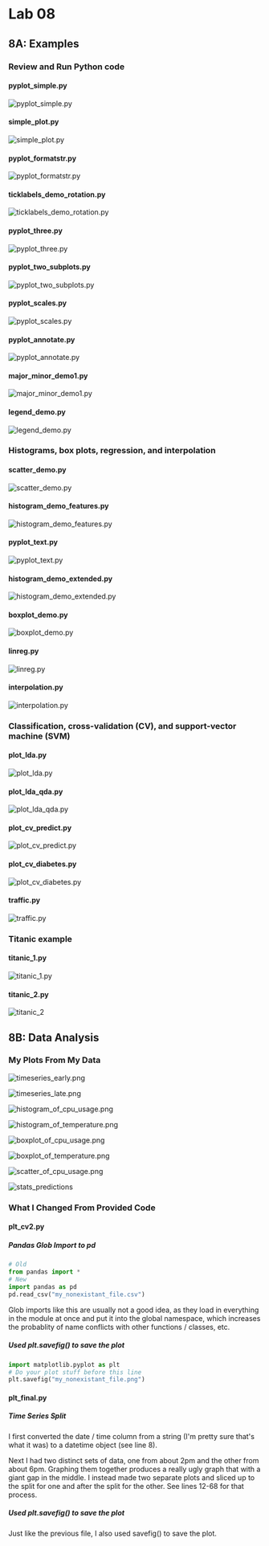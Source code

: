 # Lab 08

## 8A: Examples

### Review and Run Python code

#### pyplot_simple.py

![pyplot_simple.py](./pyplot_simple.png)

#### simple_plot.py

![simple_plot.py](./simple_plot.png)

#### pyplot_formatstr.py

![pyplot_formatstr.py](./pyplot_formatstr.png)

#### ticklabels_demo_rotation.py

![ticklabels_demo_rotation.py](./ticklabels_demo_rotation.png)

#### pyplot_three.py

![pyplot_three.py](./pyplot_three.png)

#### pyplot_two_subplots.py

![pyplot_two_subplots.py](./pyplot_two_subplots.png)

#### pyplot_scales.py

![pyplot_scales.py](./pyplot_scales.png)

#### pyplot_annotate.py

![pyplot_annotate.py](./pyplot_annotate.png)

#### major_minor_demo1.py

![major_minor_demo1.py](./major_minor_demo1.png)

#### legend_demo.py

![legend_demo.py](./legend_demo.png)

### Histograms, box plots, regression, and interpolation

#### scatter_demo.py

![scatter_demo.py](./scatter_demo.png)

#### histogram_demo_features.py

![histogram_demo_features.py](./histogram_demo.png)

#### pyplot_text.py

![pyplot_text.py](./pyplot_text.png)

#### histogram_demo_extended.py

![histogram_demo_extended.py](./histograms.png)

#### boxplot_demo.py

![boxplot_demo.py](./boxplots.png)

#### linreg.py

![linreg.py](./linreg.png)

#### interpolation.py

![interpolation.py](./interpolation.png)

### Classification, cross-validation (CV), and support-vector machine (SVM)

#### plot_lda.py

![plot_lda.py](./plot_lda.png)

#### plot_lda_qda.py

![plot_lda_qda.py](./plot_lda_qda.png)

#### plot_cv_predict.py

![plot_cv_predict.py](./plot_cv_predict.png)

#### plot_cv_diabetes.py

![plot_cv_diabetes.py](./plot_cv_diabetes.png)

#### traffic.py

![traffic.py](./traffic.png)

### Titanic example

#### titanic_1.py

![titanic_1.py](./titanic_1.png)

#### titanic_2.py

![titanic_2](./titanic_2.png)

## 8B: Data Analysis

### My Plots From My Data

![timeseries_early.png](./timeseries_early.png)

![timeseries_late.png](./timeseries_late.png)

![histogram_of_cpu_usage.png](./histogram_of_cpu_usage.png)

![histogram_of_temperature.png](./histogram_of_temperature.png)

![boxplot_of_cpu_usage.png](./boxplot_of_cpu_usage.png)

![boxplot_of_temperature.png](./boxplot_of_temperature.png)

![scatter_of_cpu_usage.png](./scatter_of_cpu_usage.png)

![stats_predictions](./stats_predictions.png)

### What I Changed From Provided Code

#### plt_cv2.py

##### Pandas Glob Import to pd

```python
# Old
from pandas import *
# New
import pandas as pd
pd.read_csv("my_nonexistant_file.csv")
```

Glob imports like this are usually not a good idea, as they load in everything
in the module at once and put it into the global namespace, which increases the
probablity of name conflicts with other functions / classes, etc.

##### Used plt.savefig() to save the plot

```python
import matplotlib.pyplot as plt
# Do your plot stuff before this line 
plt.savefig("my_nonexistant_file.png")
```

#### plt_final.py

##### Time Series Split

I first converted the date / time column from a string (I'm pretty sure that's
what it was) to a datetime object (see line 8).

Next I had two distinct sets of data, one from about 2pm and the other from
about 6pm. Graphing them together produces a really ugly graph that with a giant
gap in the middle. I instead made two separate plots and sliced up to the split
for one and after the split for the other. See lines 12-68 for that process.

##### Used plt.savefig() to save the plot

Just like the previous file, I also used savefig() to save the plot.
